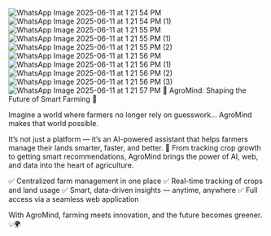![WhatsApp Image 2025-06-11 at 1 21 54 PM](https://github.com/user-attachments/assets/6513aa63-bb13-4c53-a58d-f95302943a9a)
![WhatsApp Image 2025-06-11 at 1 21 54 PM (1)](https://github.com/user-attachments/assets/8195d0a5-5d92-4776-9fbf-e23ae33a4dc2)
![WhatsApp Image 2025-06-11 at 1 21 55 PM](https://github.com/user-attachments/assets/ecac9659-e0c6-4022-8e96-4671b991bf32)
![WhatsApp Image 2025-06-11 at 1 21 55 PM (1)](https://github.com/user-attachments/assets/04983cee-8cc1-4b9a-a3a7-1a3c8539ea16)
![WhatsApp Image 2025-06-11 at 1 21 55 PM (2)](https://github.com/user-attachments/assets/6b1e2d9c-b959-4c2f-bd0c-1c3e45383785)
![WhatsApp Image 2025-06-11 at 1 21 56 PM](https://github.com/user-attachments/assets/9da9230a-2a2d-4720-bf02-f1a125c530e2)
![WhatsApp Image 2025-06-11 at 1 21 56 PM (1)](https://github.com/user-attachments/assets/a3fc6c8f-56df-4523-a06f-bcf643a72a41)
![WhatsApp Image 2025-06-11 at 1 21 56 PM (2)](https://github.com/user-attachments/assets/fa7b7e49-ac7b-4d5c-8342-f840b1ada67f)
![WhatsApp Image 2025-06-11 at 1 21 56 PM (3)](https://github.com/user-attachments/assets/1bf88cc0-4fef-45ed-9d42-3e89696dbcdb)
![WhatsApp Image 2025-06-11 at 1 21 57 PM](https://github.com/user-attachments/assets/c3caf9b8-1685-4aae-bc92-992cc87f59bb)
🚀 AgroMind: Shaping the Future of Smart Farming 🌾

Imagine a world where farmers no longer rely on guesswork…
AgroMind makes that world possible.

It’s not just a platform — it’s an AI-powered assistant that helps farmers manage their lands smarter, faster, and better. 🌱
From tracking crop growth to getting smart recommendations, AgroMind brings the power of AI, web, and data into the heart of agriculture.

✅ Centralized farm management in one place
✅ Real-time tracking of crops and land usage
✅ Smart, data-driven insights — anytime, anywhere
✅ Full access via a seamless web application

With AgroMind, farming meets innovation, and the future becomes greener. 💡🌍
